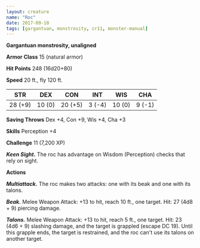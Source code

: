 ```yaml
---
layout: creature
name: "Roc"
date: 2017-09-10
tags: [gargantuan, monstrosity, cr11, monster-manual]
---
```


**Gargantuan monstrosity, unaligned**

**Armor Class** 15 (natural armor)

**Hit Points** 248 (16d20+80)

**Speed** 20 ft., fly 120 ft.

|   STR   |   DEX   |   CON   |   INT   |   WIS   |   CHA   |
|:-----:|:-----:|:-----:|:-----:|:-----:|:-----:|
| 28 (+9) | 10 (0) | 20 (+5) | 3 (-4) | 10 (0) | 9 (-1) |

**Saving Throws** Dex +4, Con +9, Wis +4, Cha +3

**Skills** Perception +4

**Challenge** 11 (7,200 XP)

***Keen Sight.*** The roc has advantage on Wisdom (Perception) checks that rely on sight.

**Actions**

***Multiattack.*** The roc makes two attacks: one with its beak and one with its talons.

***Beak.*** Melee Weapon Attack: +13 to hit, reach 10 ft., one target. Hit: 27 (4d8 + 9) piercing damage.

***Talons.*** Melee Weapon Attack: +13 to hit, reach 5 ft., one target. Hit: 23 (4d6 + 9) slashing damage, and the target is grappled (escape DC 19). Until this grapple ends, the target is restrained, and the roc can't use its talons on another target.

